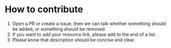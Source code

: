 # How to contribute

1. Open a PR or create a issue, then we can talk whether something should be added, or something should be removed.
2. If you want to add your resource link, please add to the end of a list.
3. Please know that description should be concise and clear.
